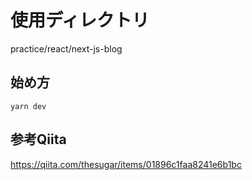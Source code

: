 # 使用ディレクトリ
practice/react/next-js-blog

## 始め方
`yarn dev`

## 参考Qiita
https://qiita.com/thesugar/items/01896c1faa8241e6b1bc